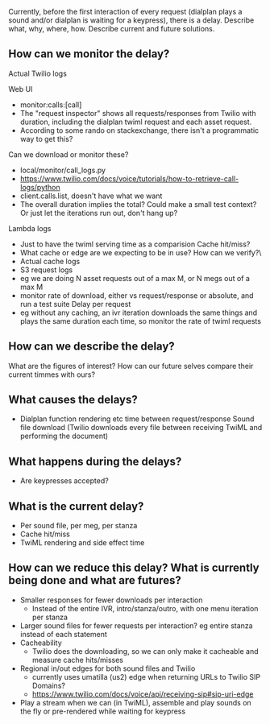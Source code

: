 Currently, before the first interaction of every request (dialplan plays a sound and/or dialplan is waiting for a keypress), there is a delay. Describe what, why, where, how. Describe current and future solutions.

## How can we monitor the delay?

Actual Twilio logs

Web UI
- monitor:calls:[call]
- The "request inspector" shows all requests/responses from Twilio with duration, including the dialplan twiml request and each asset request.
- According to some rando on stackexchange, there isn't a programmatic way to get this?

Can we download or monitor these?
- local/monitor/call_logs.py
- https://www.twilio.com/docs/voice/tutorials/how-to-retrieve-call-logs/python
- client.calls.list, doesn't have what we want
- The overall duration implies the total? Could make a small test context? Or just let the iterations run out, don't hang up?

Lambda logs
- Just to have the twiml serving time as a comparision
Cache hit/miss?
- What cache or edge are we expecting to be in use? How can we verify?\
- Actual cache logs
- S3 request logs
- eg we are doing N asset requests out of a max M, or N megs out of a max M
- monitor rate of download, either vs request/response or absolute, and run a test suite
Delay per request
- eg without any caching, an ivr iteration downloads the same things and plays the same duration each time, so monitor the rate of twiml requests

## How can we describe the delay?

What are the figures of interest? How can our future selves compare their current timmes with ours?

## What causes the delays?

- Dialplan function rendering etc time between request/response
    Sound file download (Twilio downloads every file between receiving TwiML and performing the document)

## What happens during the delays?

- Are keypresses accepted?

## What is the current delay?

- Per sound file, per meg, per stanza
- Cache hit/miss
- TwiML rendering and side effect time

## How can we reduce this delay? What is currently being done and what are futures?

- Smaller responses for fewer downloads per interaction
  - Instead of the entire IVR, intro/stanza/outro, with one menu iteration per stanza
- Larger sound files for fewer requests per interaction? eg entire stanza instead of each statement
- Cacheability
  - Twilio does the downloading, so we can only make it cacheable and measure cache hits/misses
- Regional in/out edges for both sound files and Twilio
  - currently uses umatilla (us2) edge when returning URLs to Twilio SIP Domains?
  - https://www.twilio.com/docs/voice/api/receiving-sip#sip-uri-edge
- Play a stream when we can (in TwiML), assemble and play sounds on the fly or pre-rendered while waiting for keypress
